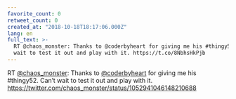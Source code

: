 ```yaml
---
favorite_count: 0
retweet_count: 0
created_at: "2018-10-18T18:17:06.000Z"
lang: en
full_text: >-
  RT @chaos_monster: Thanks to @coderbyheart for giving me his #thingy52. Can’t
  wait to test it out and play with it. https://t.co/8NbhsHkPjb
---
```


RT [@chaos_monster](https://twitter.com/chaos_monster): Thanks to
[@coderbyheart](https://twitter.com/coderbyheart) for giving me his #thingy52.
Can’t wait to test it out and play with it.
<https://twitter.com/chaos_monster/status/1052941046148210688>
